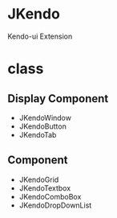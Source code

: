 # JKendo
Kendo-ui Extension
# class
## Display Component
* JKendoWindow
* JKendoButton
* JKendoTab
## Component
* JKendoGrid
* JKendoTextbox
* JKendoComboBox
* JKendoDropDownList